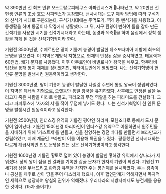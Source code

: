 약 390만년 전 최초 인류 오스트랄로피테쿠스 아파렌시스가 나타났고, 약 20만년 전 현생 인류의 조상 호모 사피엔스가 등장했다. 선사시대는 도구 제작 방법에 따라 구석기와 신석기 시대로 구분되는데, 구석기시대에는 주먹도기, 찍개 등 뗀석기를 사용했고, 이동생활을 하며 동굴이나 막집에서 생활했다. 그 뒤, 지구 환경이 변하여 돌을 갈아 만든 간석기를 사용한 시기를 신석기시대라고 하는데, 농경과 목축을 하며 움집에서 정착 생활을 하게 된 것을 신석기혁명이라 한다. 

기원전 3500년경, 수메르인은 땅이 기름져 농경이 발달한 메소포타미아 지방에 최초의 문명을 일으켰다. 이 지역은 개방적 지형으로, 현재의 안정된 삶을 중시하였고, 태음력과 60진법, 쐐기 문자를 사용했다. 이후 아무르인이 바빌로니아 왕국을 세우고, 함무라비 법전을 통해 통치 체제를 정비했지만, 히타이트인에게 멸망했다.
나는 신석기혁명이 현 인류 문명을 발생시킨 원동력이라고 생각한다. 

  
기원전 3000년경, 땅이 기름져 농경이 발달한 나일강 주변에 통일 왕국이 성립되었다. 이 지역은 폐쇄적 지형으로, 오랫동안 통일 왕국을 유지하였다. 사후에도 안정된 삶을 누리고자 죽은 사람을 미라로 만들고, 파라오의 무덤 역할을 하는 피라미드를 건설했다. 그리고 파피루스에 '사자의 서'를 적어 무덤에 넣기도 했다. 
나는 신석기혁명이 현 인류 문명을 발생시킨 원동력이라고 생각한다. 

  
기원전 2500년경, 인더스강 유역의 기름진 평야인 하라파, 모헨조다로 등에서 도시 문명이 일어났다. 기원전 1500년경 아리아인이 인더스강 유역으로 이동하면서 원주민들을 지배하기 위해 '카스트제'를 만들고, 신을 찬양하는 경전 베다를 만들면서 브라만교가 성립하였고, 지배 계급인 브라만이 이를 이용해 특권을 누렸다. 
평등했던 선사시대와는 다르게 계급사회인 인도 문명을 만든 것은 신석기혁명이라고 생각한다.


기원전 1600년경 기름진 황토로 덮여 있어 농경이 발달한 황허강 유역에서 상나라가 세워졌다. 상의 왕이 점을 친 결과를 기록한 갑골 문자가 한자의 기원이 되었다. 기원전 11세기경 상을 무너뜨리고 황허강 유역을 차지한 주는 봉건제를 실시하였다. 주는 왕족이나 공신을 제후로 삼아 땅을 주어 다스리게 했으나, 이후 혈연관계가 약해지면서 독자적인 세력으로 성장하여 왕실의 권위가 약해졌다. 
우리나라의 지방자치제도 봉건제를 응용한 것이다. (15자 줄이기!)
